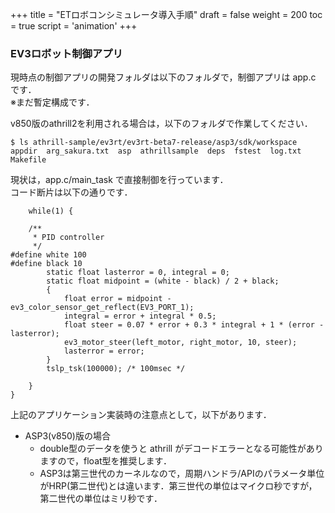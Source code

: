 +++
title = "ETロボコンシミュレータ導入手順"
draft = false
weight = 200
toc = true
script = 'animation'
+++

### EV3ロボット制御アプリ

現時点の制御アプリの開発フォルダは以下のフォルダで，制御アプリは app.c です．  
※まだ暫定構成です．

v850版のathrill2を利用される場合は，以下のフォルダで作業してください．

```
$ ls athrill-sample/ev3rt/ev3rt-beta7-release/asp3/sdk/workspace
appdir  arg_sakura.txt  asp  athrillsample  deps  fstest  log.txt  Makefile
```

現状は，app.c/main_task で直接制御を行っています．  
コード断片は以下の通りです．

```
    while(1) {

    /**
     * PID controller
     */
#define white 100
#define black 10
        static float lasterror = 0, integral = 0;
        static float midpoint = (white - black) / 2 + black;
        {
            float error = midpoint - ev3_color_sensor_get_reflect(EV3_PORT_1);
            integral = error + integral * 0.5;
            float steer = 0.07 * error + 0.3 * integral + 1 * (error - lasterror);
            ev3_motor_steer(left_motor, right_motor, 10, steer);
            lasterror = error;
        }
        tslp_tsk(100000); /* 100msec */

    }
}
```

上記のアプリケーション実装時の注意点として，以下があります．

- ASP3(v850)版の場合
  - double型のデータを使うと athrill がデコードエラーとなる可能性がありますので，float型を推奨します．
  - ASP3は第三世代のカーネルなので，周期ハンドラ/APIのパラメータ単位がHRP(第二世代)とは違います．第三世代の単位はマイクロ秒ですが，第二世代の単位はミリ秒です．